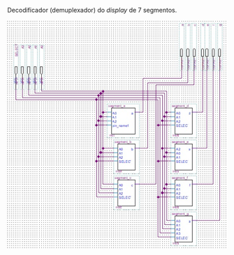 Decodificador (demuplexador) do *display* de 7 segmentos.

![decodificador do display de 7 segmentos](https://github.com/nicolas-dalcorso/nrdclib/blob/main/7_segment_display/decoder/7_segments_display_decoder_scheme.jpg)